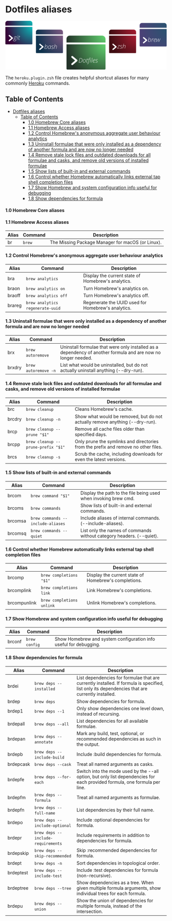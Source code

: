 # Dotfiles aliases

![Banner representing the Dotfiles Library](/media/dotfiles.svg)

The `heroku.plugin.zsh` file creates helpful shortcut aliases for many commonly
[Heroku](https://www.heroku.com/) commands.

## Table of Contents

- [Dotfiles aliases](#dotfiles-aliases)
  - [Table of Contents](#table-of-contents)
      - [1.0 Homebrew Core aliases](#10-homebrew-core-aliases)
      - [1.1 Homebrew Access aliases](#11-homebrew-access-aliases)
      - [1.2 Control Homebrew's anonymous aggregate user behaviour analytics](#12-control-homebrews-anonymous-aggregate-user-behaviour-analytics)
      - [1.3 Uninstall formulae that were only installed as a dependency of another formula and are now no longer needed](#13-uninstall-formulae-that-were-only-installed-as-a-dependency-of-another-formula-and-are-now-no-longer-needed)
      - [1.4 Remove stale lock files and outdated downloads for all formulae and casks, and remove old versions of installed formulae](#14-remove-stale-lock-files-and-outdated-downloads-for-all-formulae-and-casks-and-remove-old-versions-of-installed-formulae)
      - [1.5 Show lists of built-in and external commands](#15-show-lists-of-built-in-and-external-commands)
      - [1.6 Control whether Homebrew automatically links external tap shell completion files](#16-control-whether-homebrew-automatically-links-external-tap-shell-completion-files)
      - [1.7 Show Homebrew and system configuration info useful for debugging](#17-show-homebrew-and-system-configuration-info-useful-for-debugging)
      - [1.8 Show dependencies for formula](#18-show-dependencies-for-formula)

#### 1.0 Homebrew Core aliases

#### 1.1 Homebrew Access aliases

| Alias | Command                                  | Description                                        |
| ----- | ---------------------------------------- | -------------------------------------------------- |
| br    | `brew`                                   | The Missing Package Manager for macOS (or Linux).  |

#### 1.2 Control Homebrew's anonymous aggregate user behaviour analytics

| Alias | Command                                  | Description                                        |
| ----- | ---------------------------------------- | -------------------------------------------------- |
| bra      | `brew analytics`                                     | Display the current state of Homebrew's analytics.  |
| braon    | `brew analytics on`                                  | Turn Homebrew's analytics on.  |
| braoff   | `brew analytics off`                                 | Turn Homebrew's analytics off.  |
| brareg   | `brew analytics regenerate-uuid`                     | Regenerate the UUID used for Homebrew's analytics.  |

#### 1.3 Uninstall formulae that were only installed as a dependency of another formula and are now no longer needed
| Alias | Command                                  | Description                                        |
| ----- | ---------------------------------------- | -------------------------------------------------- |
| brx     | `brew autoremove`                        | Uninstall formulae that were only installed as a dependency of another formula and are now no longer needed.  |
| brxdry  | `brew autoremove -n`                     | List what would be uninstalled, but do not actually uninstall anything (--dry-run).  |

#### 1.4 Remove stale lock files and outdated downloads for all formulae and casks, and remove old versions of installed formulae

| Alias | Command                                  | Description                                        |
| ----- | ---------------------------------------- | -------------------------------------------------- |
| brc       | `brew cleanup`                            | Cleans Homebrew's cache.  |
| brcdry    | `brew cleanup -n`                         | Show what would be removed, but do not actually remove anything (--dry-run).  |
| brcp      | `brew cleanup --prune "$1"`               | Remove all cache files older than specified days.  |
| brcpp     | `brew cleanup --prune-prefix "$1"`        | Only prune the symlinks and directories from the prefix and remove no other files.  |
| brcs      | `brew cleanup -s`                         |  Scrub the cache, including downloads for even the latest versions.  |

#### 1.5 Show lists of built-in and external commands

| Alias | Command                                  | Description                                        |
| ----- | ---------------------------------------- | -------------------------------------------------- |
| brcom     | `brew command "$1"`                         | Display the path to the file being used when invoking brew cmd.  |
| brcoms    | `brew commands`                             | Show lists of built-in and external commands.  |
| brcomsa   | `brew commands --include-aliases`           | Include aliases of internal commands. (--include-aliases).  |
| brcomsq   | `brew commands --quiet`                     | List only the names of commands without category headers. (--quiet).  |

#### 1.6 Control whether Homebrew automatically links external tap shell completion files

| Alias | Command                                  | Description                                        |
| ----- | ---------------------------------------- | -------------------------------------------------- |
| brcomp          | `brew completions "$1"`                         | Display the current state of Homebrew's completions.  |
| brcomplink      | `brew completions link`                         |  Link Homebrew's completions.  |
| brcompunlink    | `brew completions unlink`                       |  Unlink Homebrew's completions.  |

#### 1.7 Show Homebrew and system configuration info useful for debugging

| Alias | Command                                  | Description                                        |
| ----- | ---------------------------------------- | -------------------------------------------------- |
| brconf     | `brew config`                       | Show Homebrew and system configuration info useful for debugging.  |

#### 1.8 Show dependencies for formula

| Alias | Command                                  | Description                                        |
| ----- | ---------------------------------------- | -------------------------------------------------- |
| brdei      | `brew deps --installed`            | List dependencies for formulae that are currently installed. If formula is specified, list only its dependencies that are currently installed. |
| brdep      | `brew deps`                        | Show dependencies for formula. |
| brdep1     | `brew deps --1`                    | Only show dependencies one level down, instead of recursing. |
| brdepall   | `brew deps --all`                  | List dependencies for all available formulae. |
| brdepan    | `brew deps --annotate`             | Mark any build, test, optional, or recommended dependencies as such in the output. |
| brdepb     | `brew deps --include-build`        | Include :build dependencies for formula. |
| brdepcask  | `brew deps --cask`                 | Treat all named arguments as casks. |
| brdepfe    | `brew deps --for-each`             | Switch into the mode used by the --all option, but only list dependencies for each provided formula, one formula per line. |
| brdepfm    | `brew deps --formula`              | Treat all named arguments as formulae. |
| brdepfn    | `brew deps --full-name`            | List dependencies by their full name. |
| brdepo     | `brew deps --include-optional`     | Include :optional dependencies for formula. |
| brdepr     | `brew deps --include-requirements` | Include requirements in addition to dependencies for formula. |
| brdepskip  | `brew deps --skip-recommended`     | Skip :recommended dependencies for formula. |
| brdept     | `brew deps -n`                     | Sort dependencies in topological order. |
| brdeptest  | `brew deps --include-test`         | Include :test dependencies for formula (non-recursive). |
| brdeptree  | `brew deps --tree`                 | Show dependencies as a tree. When given multiple formula arguments, show individual trees for each formula. |
| brdepu     | `brew deps --union`                | Show the union of dependencies for multiple formula, instead of the intersection. |
